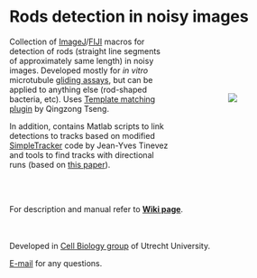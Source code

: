Rods detection in noisy images
===

<img src="http://katpyxa.info/software/rods_detection_logo.png" align="right" style="padding:100px"/>Collection of [ImageJ](https://imagej.nih.gov/ij/)/[FIJI](http://fiji.sc/) macros for detection of rods (straight line segments of approximately same length) in noisy images. Developed mostly for <i>in vitro</i> microtubule [gliding assays](https://www.youtube.com/watch?v=yRjU-bgfL0I), but can be applied to anything else (rod-shaped bacteria, etc). Uses [Template matching plugin]( https://sites.google.com/site/qingzongtseng/template-matching-ij-plugin) by Qingzong Tseng. 

In addition, contains Matlab scripts to link detections to tracks based on modified [SimpleTracker](https://nl.mathworks.com/matlabcentral/fileexchange/34040-simple-tracker) code by Jean-Yves Tinevez and tools to find tracks with directional runs (based on [this paper](https://www.nature.com/articles/ncomms14772)).


<br />
<br />

For description and manual refer to <a href="https://github.com/ekatrukha/rods-detection-in-noisy-images/wiki"><strong>Wiki page</strong></a>.

<br />
<br />
Developed in <a href='http://cellbiology.science.uu.nl/'>Cell Biology group</a> of Utrecht University.   
 
<a href="mailto:katpyxa@gmail.com">E-mail</a> for any questions.
